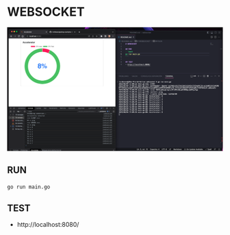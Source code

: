 # WEBSOCKET

![Blank Diagram](./public/Accelerator.png)

## RUN
```bash
go run main.go
```

## TEST
- http://localhost:8080/
